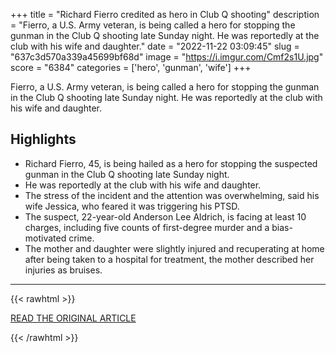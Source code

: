 +++
title = "Richard Fierro credited as hero in Club Q shooting"
description = "Fierro, a U.S. Army veteran, is being called a hero for stopping the gunman in the Club Q shooting​ late Sunday night. He was reportedly at the club with his wife and daughter."
date = "2022-11-22 03:09:45"
slug = "637c3d570a339a45699bf68d"
image = "https://i.imgur.com/Cmf2s1U.jpg"
score = "6384"
categories = ['hero', 'gunman', 'wife']
+++

Fierro, a U.S. Army veteran, is being called a hero for stopping the gunman in the Club Q shooting​ late Sunday night. He was reportedly at the club with his wife and daughter.

## Highlights

- Richard Fierro, 45, is being hailed as a hero for stopping the suspected gunman in the Club Q shooting late Sunday night.
- He was reportedly at the club with his wife and daughter.
- The stress of the incident and the attention was overwhelming, said his wife Jessica, who feared it was triggering his PTSD.
- The suspect, 22-year-old Anderson Lee Aldrich, is facing at least 10 charges, including five counts of first-degree murder and a bias-motivated crime.
- The mother and daughter were slightly injured and recuperating at home after being taken to a hospital for treatment, the mother described her injuries as bruises.

---

{{< rawhtml >}}
  <p class="article-category">
    <a target="_blank" href="https://www.cbsnews.com/colorado/news/richard-fierro-credited-hero-club-q-shooting-colorado-springs/">READ THE ORIGINAL ARTICLE</a>
  </p>
{{< /rawhtml >}}
